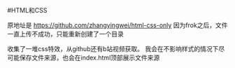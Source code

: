 #HTML和CSS

原地址是 https://github.com/zhangyingwei/html-css-only
因为frok之后，文件一直上传不成功，只能重新创建了一个目录

收集了一堆css特效，从github还有b站视频获取。
我会在不影响样式的情况下尽可能保存文件来源，也会在index.html顶部展示文件来源